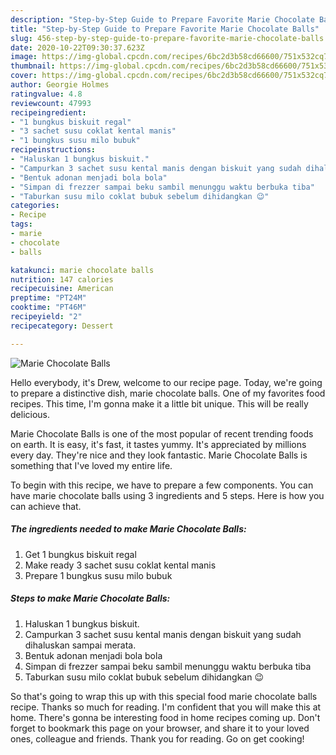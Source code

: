 ```yaml
---
description: "Step-by-Step Guide to Prepare Favorite Marie Chocolate Balls"
title: "Step-by-Step Guide to Prepare Favorite Marie Chocolate Balls"
slug: 456-step-by-step-guide-to-prepare-favorite-marie-chocolate-balls
date: 2020-10-22T09:30:37.623Z
image: https://img-global.cpcdn.com/recipes/6bc2d3b58cd66600/751x532cq70/marie-chocolate-balls-foto-resep-utama.jpg
thumbnail: https://img-global.cpcdn.com/recipes/6bc2d3b58cd66600/751x532cq70/marie-chocolate-balls-foto-resep-utama.jpg
cover: https://img-global.cpcdn.com/recipes/6bc2d3b58cd66600/751x532cq70/marie-chocolate-balls-foto-resep-utama.jpg
author: Georgie Holmes
ratingvalue: 4.8
reviewcount: 47993
recipeingredient:
- "1 bungkus biskuit regal"
- "3 sachet susu coklat kental manis"
- "1 bungkus susu milo bubuk"
recipeinstructions:
- "Haluskan 1 bungkus biskuit."
- "Campurkan 3 sachet susu kental manis dengan biskuit yang sudah dihaluskan sampai merata."
- "Bentuk adonan menjadi bola bola"
- "Simpan di frezzer sampai beku sambil menunggu waktu berbuka tiba"
- "Taburkan susu milo coklat bubuk sebelum dihidangkan 😉"
categories:
- Recipe
tags:
- marie
- chocolate
- balls

katakunci: marie chocolate balls 
nutrition: 147 calories
recipecuisine: American
preptime: "PT24M"
cooktime: "PT46M"
recipeyield: "2"
recipecategory: Dessert

---
```



![Marie Chocolate Balls](https://img-global.cpcdn.com/recipes/6bc2d3b58cd66600/751x532cq70/marie-chocolate-balls-foto-resep-utama.jpg)

Hello everybody, it's Drew, welcome to our recipe page. Today, we're going to prepare a distinctive dish, marie chocolate balls. One of my favorites food recipes. This time, I'm gonna make it a little bit unique. This will be really delicious.

Marie Chocolate Balls is one of the most popular of recent trending foods on earth. It is easy, it's fast, it tastes yummy. It's appreciated by millions every day. They're nice and they look fantastic. Marie Chocolate Balls is something that I've loved my entire life.




To begin with this recipe, we have to prepare a few components. You can have marie chocolate balls using 3 ingredients and 5 steps. Here is how you can achieve that.

<!--inarticleads1-->

##### The ingredients needed to make Marie Chocolate Balls:

1. Get 1 bungkus biskuit regal
1. Make ready 3 sachet susu coklat kental manis
1. Prepare 1 bungkus susu milo bubuk




<!--inarticleads2-->

##### Steps to make Marie Chocolate Balls:

1. Haluskan 1 bungkus biskuit.
1. Campurkan 3 sachet susu kental manis dengan biskuit yang sudah dihaluskan sampai merata.
1. Bentuk adonan menjadi bola bola
1. Simpan di frezzer sampai beku sambil menunggu waktu berbuka tiba
1. Taburkan susu milo coklat bubuk sebelum dihidangkan 😉




So that's going to wrap this up with this special food marie chocolate balls recipe. Thanks so much for reading. I'm confident that you will make this at home. There's gonna be interesting food in home recipes coming up. Don't forget to bookmark this page on your browser, and share it to your loved ones, colleague and friends. Thank you for reading. Go on get cooking!

